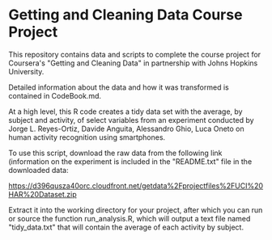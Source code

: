 Getting and Cleaning Data Course Project
====================

This repository contains data and scripts to complete the course project for Coursera's "Getting and Cleaning Data" in partnership with Johns Hopkins University.

Detailed information about the data and how it was transformed is contained in CodeBook.md.

At a high level, this R code creates a tidy data set with the average, by subject and activity, of select variables from an experiment conducted by Jorge L. Reyes-Ortiz, Davide Anguita, Alessandro Ghio, Luca Oneto on human activity recognition using smartphones.

To use this script, download the raw data from the following link (information on the experiment is included in the "README.txt" file in the downloaded data:

https://d396qusza40orc.cloudfront.net/getdata%2Fprojectfiles%2FUCI%20HAR%20Dataset.zip

Extract it into the working directory for your project, after which you can run or source the function run_analysis.R, which will output a text file named "tidy_data.txt" that will contain the average of each activity by subject.
